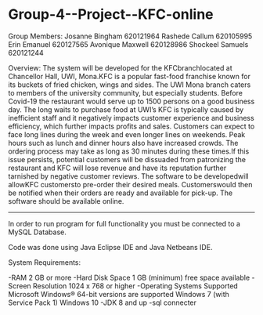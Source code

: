 # Group-4--Project--KFC-online

Group Members:
Josanne Bingham  620121964 
Rashede Callum   620105995
Erin Emanuel     620127565
Avonique Maxwell 620128986
Shockeel Samuels 620121244

Overview:
The system will be developed for the KFCbranchlocated at Chancellor Hall, UWI, Mona.KFC is a popular fast-food franchise known for its buckets of fried chicken, wings and sides.  The UWI Mona branch caters to members of the university community, but especially students.  Before Covid-19 the restaurant would serve up to 1500 persons on a good business day. The long waits to purchase food at UWI’s KFC is typically caused by inefficient staff and it negatively impacts customer experience and business efficiency, which further impacts profits and sales.  Customers can expect to face long lines during the week and even longer lines on weekends.   Peak hours such as lunch and dinner hours also have increased crowds.  The ordering process may take as long as 30 minutes during these times.If this issue persists, potential customers will be dissuaded from patronizing the restaurant and KFC will lose revenue and have its reputation further tarnished by negative customer reviews. The software to be developedwill allowKFC customersto pre-order their desired meals.  Customerswould then be notified when their orders are ready and available for pick-up. The software should be available online.


-------------------------------------------------------------------------------------------------------------------

In order to run program for full functionality you must be connected to a MySQL Database.

Code was done using Java Eclipse IDE and Java Netbeans IDE.

System Requirements:

-RAM                          2 GB or more
-Hard Disk Space              1 GB (minimum) free space available
-Screen Resolution            1024 x 768 or higher
-Operating Systems Supported  Microsoft Windows® 64-bit versions are supported
                              Windows 7 (with Service Pack 1)
                              Windows 10
-JDK 8 and up
-sql connecter
